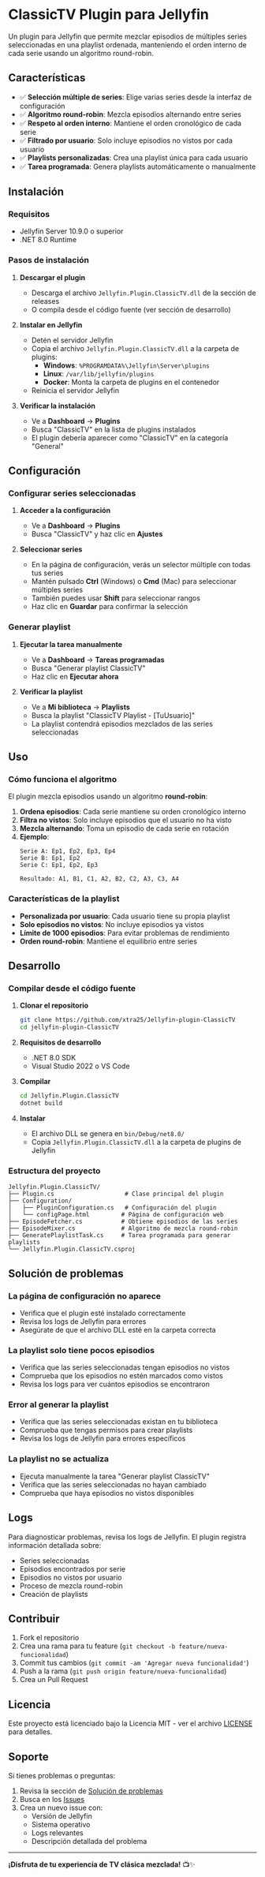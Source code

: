 # ClassicTV Plugin para Jellyfin

Un plugin para Jellyfin que permite mezclar episodios de múltiples series seleccionadas en una playlist ordenada, manteniendo el orden interno de cada serie usando un algoritmo round-robin.

## Características

- ✅ **Selección múltiple de series**: Elige varias series desde la interfaz de configuración
- ✅ **Algoritmo round-robin**: Mezcla episodios alternando entre series
- ✅ **Respeto al orden interno**: Mantiene el orden cronológico de cada serie
- ✅ **Filtrado por usuario**: Solo incluye episodios no vistos por cada usuario
- ✅ **Playlists personalizadas**: Crea una playlist única para cada usuario
- ✅ **Tarea programada**: Genera playlists automáticamente o manualmente

## Instalación

### Requisitos
- Jellyfin Server 10.9.0 o superior
- .NET 8.0 Runtime

### Pasos de instalación

1. **Descargar el plugin**
   - Descarga el archivo `Jellyfin.Plugin.ClassicTV.dll` de la sección de releases
   - O compila desde el código fuente (ver sección de desarrollo)

2. **Instalar en Jellyfin**
   - Detén el servidor Jellyfin
   - Copia el archivo `Jellyfin.Plugin.ClassicTV.dll` a la carpeta de plugins:
     - **Windows**: `%PROGRAMDATA%\Jellyfin\Server\plugins`
     - **Linux**: `/var/lib/jellyfin/plugins`
     - **Docker**: Monta la carpeta de plugins en el contenedor
   - Reinicia el servidor Jellyfin

3. **Verificar la instalación**
   - Ve a **Dashboard** → **Plugins**
   - Busca "ClassicTV" en la lista de plugins instalados
   - El plugin debería aparecer como "ClassicTV" en la categoría "General"

## Configuración

### Configurar series seleccionadas

1. **Acceder a la configuración**
   - Ve a **Dashboard** → **Plugins**
   - Busca "ClassicTV" y haz clic en **Ajustes**

2. **Seleccionar series**
   - En la página de configuración, verás un selector múltiple con todas tus series
   - Mantén pulsado **Ctrl** (Windows) o **Cmd** (Mac) para seleccionar múltiples series
   - También puedes usar **Shift** para seleccionar rangos
   - Haz clic en **Guardar** para confirmar la selección

### Generar playlist

1. **Ejecutar la tarea manualmente**
   - Ve a **Dashboard** → **Tareas programadas**
   - Busca "Generar playlist ClassicTV"
   - Haz clic en **Ejecutar ahora**

2. **Verificar la playlist**
   - Ve a **Mi biblioteca** → **Playlists**
   - Busca la playlist "ClassicTV Playlist - [TuUsuario]"
   - La playlist contendrá episodios mezclados de las series seleccionadas

## Uso

### Cómo funciona el algoritmo

El plugin mezcla episodios usando un algoritmo **round-robin**:

1. **Ordena episodios**: Cada serie mantiene su orden cronológico interno
2. **Filtra no vistos**: Solo incluye episodios que el usuario no ha visto
3. **Mezcla alternando**: Toma un episodio de cada serie en rotación
4. **Ejemplo**:
   ```
   Serie A: Ep1, Ep2, Ep3, Ep4
   Serie B: Ep1, Ep2
   Serie C: Ep1, Ep2, Ep3

   Resultado: A1, B1, C1, A2, B2, C2, A3, C3, A4
   ```

### Características de la playlist

- **Personalizada por usuario**: Cada usuario tiene su propia playlist
- **Solo episodios no vistos**: No incluye episodios ya vistos
- **Límite de 1000 episodios**: Para evitar problemas de rendimiento
- **Orden round-robin**: Mantiene el equilibrio entre series

## Desarrollo

### Compilar desde el código fuente

1. **Clonar el repositorio**
   ```bash
   git clone https://github.com/xtra25/Jellyfin-plugin-ClassicTV
   cd jellyfin-plugin-ClassicTV
   ```

2. **Requisitos de desarrollo**
   - .NET 8.0 SDK
   - Visual Studio 2022 o VS Code

3. **Compilar**
   ```bash
   cd Jellyfin.Plugin.ClassicTV
   dotnet build
   ```

4. **Instalar**
   - El archivo DLL se genera en `bin/Debug/net8.0/`
   - Copia `Jellyfin.Plugin.ClassicTV.dll` a la carpeta de plugins de Jellyfin

### Estructura del proyecto

```
Jellyfin.Plugin.ClassicTV/
├── Plugin.cs                    # Clase principal del plugin
├── Configuration/
│   ├── PluginConfiguration.cs   # Configuración del plugin
│   └── configPage.html         # Página de configuración web
├── EpisodeFetcher.cs           # Obtiene episodios de las series
├── EpisodeMixer.cs             # Algoritmo de mezcla round-robin
├── GeneratePlaylistTask.cs     # Tarea programada para generar playlists
└── Jellyfin.Plugin.ClassicTV.csproj
```

## Solución de problemas

### La página de configuración no aparece
- Verifica que el plugin esté instalado correctamente
- Revisa los logs de Jellyfin para errores
- Asegúrate de que el archivo DLL esté en la carpeta correcta

### La playlist solo tiene pocos episodios
- Verifica que las series seleccionadas tengan episodios no vistos
- Comprueba que los episodios no estén marcados como vistos
- Revisa los logs para ver cuántos episodios se encontraron

### Error al generar la playlist
- Verifica que las series seleccionadas existan en tu biblioteca
- Comprueba que tengas permisos para crear playlists
- Revisa los logs de Jellyfin para errores específicos

### La playlist no se actualiza
- Ejecuta manualmente la tarea "Generar playlist ClassicTV"
- Verifica que las series seleccionadas no hayan cambiado
- Comprueba que haya episodios no vistos disponibles

## Logs

Para diagnosticar problemas, revisa los logs de Jellyfin. El plugin registra información detallada sobre:

- Series seleccionadas
- Episodios encontrados por serie
- Episodios no vistos por usuario
- Proceso de mezcla round-robin
- Creación de playlists

## Contribuir

1. Fork el repositorio
2. Crea una rama para tu feature (`git checkout -b feature/nueva-funcionalidad`)
3. Commit tus cambios (`git commit -am 'Agregar nueva funcionalidad'`)
4. Push a la rama (`git push origin feature/nueva-funcionalidad`)
5. Crea un Pull Request

## Licencia

Este proyecto está licenciado bajo la Licencia MIT - ver el archivo [LICENSE](LICENSE) para detalles.

## Soporte

Si tienes problemas o preguntas:

1. Revisa la sección de [Solución de problemas](#solución-de-problemas)
2. Busca en los [Issues](https://github.com/xtra25/Jellyfin-plugin-ClassicTV/issues)
3. Crea un nuevo issue con:
   - Versión de Jellyfin
   - Sistema operativo
   - Logs relevantes
   - Descripción detallada del problema

---

**¡Disfruta de tu experiencia de TV clásica mezclada!** 📺✨
